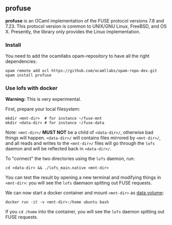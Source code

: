 ## profuse

**profuse** is an OCaml implementation of the FUSE protocol versions
 7.8 and 7.23. This protocol version is common to UNIX/GNU Linux, FreeBSD,
 and OS X. Presently, the library only provides the Linux implementation.

### Install

You need to add the ocamllabs opam-repository to have all the right dependencies:

```shell
opam remote add ocl https://github.com/ocamllabs/opam-repo-dev.git
opam install profuse
```

### Use lofs with docker

**Warning:** This is very experimental.

First, prepare your local filesystem:

```shell
mkdir <mnt-dir>  # for instance ~/fuse-mnt
mkdir <data-dir> # for instance ~/fuse-data
```

Note: `<mnt-dir>/` **MUST NOT** be a child of `<data-dir>/`, otherwise
bad things will happen. `<data-dir>/` will contains files mirrored by
`<mnt-dir>/`, and all reads and writes to the `<mnt-dir>/` files will go
through the `lofs` daemon and will be reflected back in `<data-dir>/`.

To "connect" the two directories using the `lofs` daemon, run:

```shell
cd <data-dir> && ./lofs_main.native <mnt-dir>
```

You can test the result by opening a new terminal and modifying things
in `<mnt-dir>`: you will see the `lofs` daemaon spitting out FUSE
requests.

We can now start a docker container and mount `<mnt-dir>` as [data
volume](https://docs.docker.com/userguide/dockervolumes/):

```shell
docker run -it -v <mnt-dir>:/home ubuntu bash
```

If you `cd /home` into the container, you will see the `lofs` daemon
spitting out FUSE requests.
